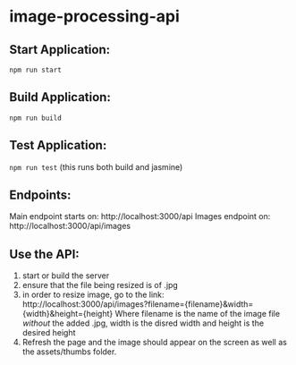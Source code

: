 # image-processing-api

## Start Application:
`npm run start`
## Build Application:
`npm run build`

## Test Application:
`npm run test`
(this runs both build and jasmine)

## Endpoints:
Main endpoint starts on: http://localhost:3000/api
Images endpoint on: http://localhost:3000/api/images

## Use the API:
1. start or build the server
2. ensure that the file being resized is of .jpg
3. in order to resize image, go to the link: http://localhost:3000/api/images?filename={filename}&width={width}&height={height} Where filename is the name of the image file *without* the added .jpg, width is the disred width and height is the desired height
4. Refresh the page and the image should appear on the screen as well as the assets/thumbs folder.